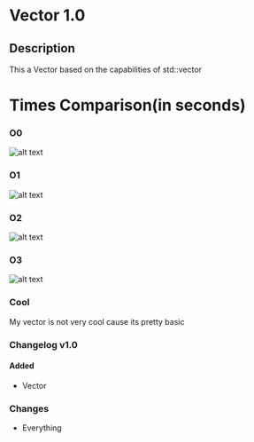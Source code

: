 
# Vector 1.0

## Description

This a Vector based on the capabilities of std::vector

# Times Comparison(in seconds)
### O0  
![alt text](https://i.imgur.com/zVjSwmK.png)

### O1
![alt text](https://i.imgur.com/91jlYt0.png)

### O2
![alt text](https://i.imgur.com/9yBnxFl.png)
### O3
![alt text](https://i.imgur.com/O6TdOno.png)

### Cool
My vector is not very cool cause its pretty basic

### Changelog v1.0
#### Added
 - Vector
### Changes
- Everything


